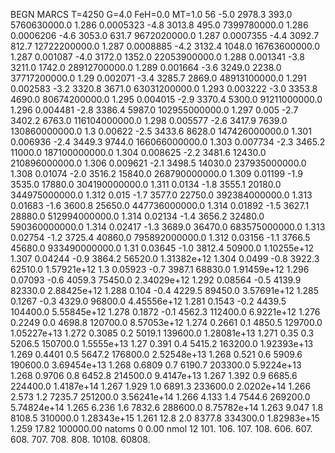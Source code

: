BEGN
MARCS T=4250 G=4.0 FeH=0.0 MT=1.0
                  56
-5.0 2978.3 393.0 5760630000.0 1.286 0.0005323 
-4.8 3013.8 495.0 7399780000.0 1.286 0.0006206 
-4.6 3053.0 631.7 9672020000.0 1.287 0.0007355 
-4.4 3092.7 812.7 12722200000.0 1.287 0.0008885 
-4.2 3132.4 1048.0 16763600000.0 1.287 0.001087 
-4.0 3172.0 1352.0 22053900000.0 1.288 0.001341 
-3.8 3211.0 1742.0 28912700000.0 1.289 0.001664 
-3.6 3249.0 2238.0 37717200000.0 1.29 0.002071 
-3.4 3285.7 2869.0 48913100000.0 1.291 0.002583 
-3.2 3320.8 3671.0 63031200000.0 1.293 0.003222 
-3.0 3353.8 4690.0 80674200000.0 1.295 0.004015 
-2.9 3370.4 5300.0 91211000000.0 1.296 0.004481 
-2.8 3386.4 5987.0 102955000000.0 1.297 0.005 
-2.7 3402.2 6763.0 116104000000.0 1.298 0.005577 
-2.6 3417.9 7639.0 130860000000.0 1.3 0.00622 
-2.5 3433.6 8628.0 147426000000.0 1.301 0.006936 
-2.4 3449.3 9744.0 166066000000.0 1.303 0.007734 
-2.3 3465.2 11000.0 187100000000.0 1.304 0.008625 
-2.2 3481.6 12430.0 210896000000.0 1.306 0.009621 
-2.1 3498.5 14030.0 237935000000.0 1.308 0.01074 
-2.0 3516.2 15840.0 268790000000.0 1.309 0.01199 
-1.9 3535.0 17880.0 304190000000.0 1.311 0.0134 
-1.8 3555.1 20180.0 344975000000.0 1.312 0.015 
-1.7 3577.0 22750.0 392384000000.0 1.313 0.01683 
-1.6 3600.8 25650.0 447736000000.0 1.314 0.01892 
-1.5 3627.1 28880.0 512994000000.0 1.314 0.02134 
-1.4 3656.2 32480.0 590360000000.0 1.314 0.02417 
-1.3 3689.0 36470.0 683575000000.0 1.313 0.02754 
-1.2 3725.4 40860.0 795892000000.0 1.312 0.03156 
-1.1 3766.5 45680.0 933490000000.0 1.31 0.03645 
-1.0 3812.4 50900.0 1.10255e+12 1.307 0.04244 
-0.9 3864.2 56520.0 1.31382e+12 1.304 0.0499 
-0.8 3922.3 62510.0 1.57921e+12 1.3 0.05923 
-0.7 3987.1 68830.0 1.91459e+12 1.296 0.07093 
-0.6 4059.3 75450.0 2.34029e+12 1.292 0.08564 
-0.5 4139.9 82330.0 2.88425e+12 1.288 0.104 
-0.4 4229.5 89450.0 3.57691e+12 1.285 0.1267 
-0.3 4329.0 96800.0 4.45556e+12 1.281 0.1543 
-0.2 4439.5 104400.0 5.55845e+12 1.278 0.1872 
-0.1 4562.3 112400.0 6.9221e+12 1.276 0.2249 
0.0 4698.8 120700.0 8.57053e+12 1.274 0.2661 
0.1 4850.5 129700.0 1.05227e+13 1.272 0.3085 
0.2 5019.1 139600.0 1.28081e+13 1.271 0.35 
0.3 5206.5 150700.0 1.5555e+13 1.27 0.391 
0.4 5415.2 163200.0 1.92393e+13 1.269 0.4401 
0.5 5647.2 176800.0 2.52548e+13 1.268 0.521 
0.6 5909.6 190600.0 3.69454e+13 1.268 0.6809 
0.7 6190.7 203300.0 5.9224e+13 1.268 0.9706 
0.8 6452.8 214500.0 9.4147e+13 1.267 1.392 
0.9 6685.6 224400.0 1.4187e+14 1.267 1.929 
1.0 6891.3 233600.0 2.0202e+14 1.266 2.573 
1.2 7235.7 251200.0 3.56241e+14 1.266 4.133 
1.4 7544.6 269200.0 5.74824e+14 1.265 6.236 
1.6 7832.6 288600.0 8.75782e+14 1.263 9.047 
1.8 8108.5 310000.0 1.28343e+15 1.261 12.8 
2.0 8377.8 334300.0 1.82983e+15 1.259 17.82 
100000.00
natoms              0      0.00
nmol          12
          101.         106.       107.      108.         606.        607.        608.
          707.         708.       808.    10108.       60808.

